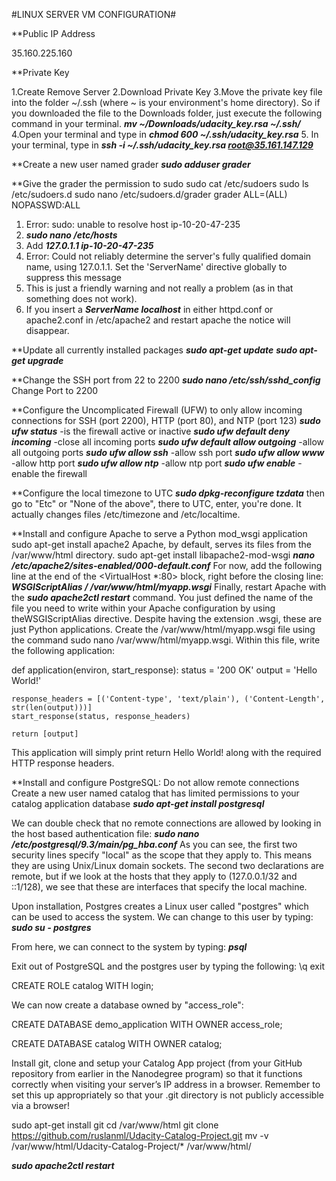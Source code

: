 #LINUX SERVER VM CONFIGURATION#

**Public IP Address

35.160.225.160

**Private Key

1.Create Remove Server
2.Download Private Key
3.Move the private key file into the folder ~/.ssh (where ~ is your environment's home directory). So if you downloaded the file to the Downloads folder, just execute the following command in your terminal.
***mv ~/Downloads/udacity_key.rsa ~/.ssh/***
4.Open your terminal and type in
***chmod 600 ~/.ssh/udacity_key.rsa***
5. In your terminal, type in
***ssh -i ~/.ssh/udacity_key.rsa root@35.161.147.129***

**Create a new user named grader
***sudo adduser grader***

**Give the grader the permission to sudo
sudo cat /etc/sudoers
sudo ls /etc/sudoers.d
sudo nano  /etc/sudoers.d/grader
grader ALL=(ALL) NOPASSWD:ALL

1. Error: sudo: unable to resolve host ip-10-20-47-235
2. ***sudo nano /etc/hosts***
3. Add ***127.0.1.1 ip-10-20-47-235***
4. Error: Could not reliably determine the server's fully qualified domain name, using 127.0.1.1. Set the 'ServerName' directive globally to suppress this message
5. This is just a friendly warning and not really a problem (as in that something does not work).
6. If you insert a ***ServerName localhost*** in either httpd.conf or apache2.conf in /etc/apache2 and restart apache the notice will disappear.

**Update all currently installed packages
***sudo apt-get update***
***sudo apt-get upgrade***

**Change the SSH port from 22 to 2200
***sudo nano /etc/ssh/sshd_config***
Change Port to 2200

**Configure the Uncomplicated Firewall (UFW) to only allow incoming connections for SSH (port 2200), HTTP (port 80), and NTP (port 123)
***sudo ufw status*** -is the firewall active or inactive
***sudo ufw default deny incoming*** -close all incoming ports
***sudo ufw default allow outgoing*** -allow all outgoing ports
***sudo ufw allow ssh*** -allow ssh port
***sudo ufw allow www*** -allow http port
***sudo ufw allow ntp*** -allow ntp port
***sudo ufw enable*** -enable the firewall

**Configure the local timezone to UTC
***sudo dpkg-reconfigure tzdata***
then go to "Etc" or "None of the above", there to UTC, enter, you're done. It actually changes files /etc/timezone and /etc/localtime.

**Install and configure Apache to serve a Python mod_wsgi application
sudo apt-get install apache2
Apache, by default, serves its files from the /var/www/html directory.
sudo apt-get install libapache2-mod-wsgi
***nano /etc/apache2/sites-enabled/000-default.conf***
For now, add the following line at the end of the <VirtualHost *:80> block, right before the closing</VirtualHost> line: ***WSGIScriptAlias / /var/www/html/myapp.wsgi***
Finally, restart Apache with the ***sudo apache2ctl restart*** command.
You just defined the name of the file you need to write within your Apache configuration by using theWSGIScriptAlias directive. Despite having the extension .wsgi, these are just Python applications. Create the /var/www/html/myapp.wsgi file using the command sudo nano /var/www/html/myapp.wsgi. Within this file, write the following application:


def application(environ, start_response):
    status = '200 OK'
    output = 'Hello World!'

    response_headers = [('Content-type', 'text/plain'), ('Content-Length', str(len(output)))]
    start_response(status, response_headers)

    return [output]

This application will simply print return Hello World! along with the required HTTP response headers.

**Install and configure PostgreSQL:
Do not allow remote connections
Create a new user named catalog that has limited permissions to your catalog application database
***sudo apt-get install postgresql***

We can double check that no remote connections are allowed by looking in the host based authentication file:
***sudo nano /etc/postgresql/9.3/main/pg_hba.conf***
As you can see, the first two security lines specify "local" as the scope that they apply to. This means they are using Unix/Linux domain sockets.
The second two declarations are remote, but if we look at the hosts that they apply to (127.0.0.1/32 and ::1/128), we see that these are interfaces that specify the local machine.


Upon installation, Postgres creates a Linux user called "postgres" which can be used to access the system. We can change to this user by typing:
***sudo su - postgres***

From here, we can connect to the system by typing:
***psql***

Exit out of PostgreSQL and the postgres user by typing the following:
\q
exit


CREATE ROLE catalog WITH login;

We can now create a database owned by "access_role":

CREATE DATABASE demo_application WITH OWNER access_role;

CREATE DATABASE catalog WITH OWNER catalog;

Install git, clone and setup your Catalog App project (from your GitHub repository from earlier in the Nanodegree program) so that it functions correctly when visiting your server’s IP address in a browser. Remember to set this up appropriately so that your .git directory is not publicly accessible via a browser!

sudo apt-get install git
cd /var/www/html
git clone https://github.com/ruslanml/Udacity-Catalog-Project.git
mv  -v /var/www/html/Udacity-Catalog-Project/* /var/www/html/


***sudo apache2ctl restart***